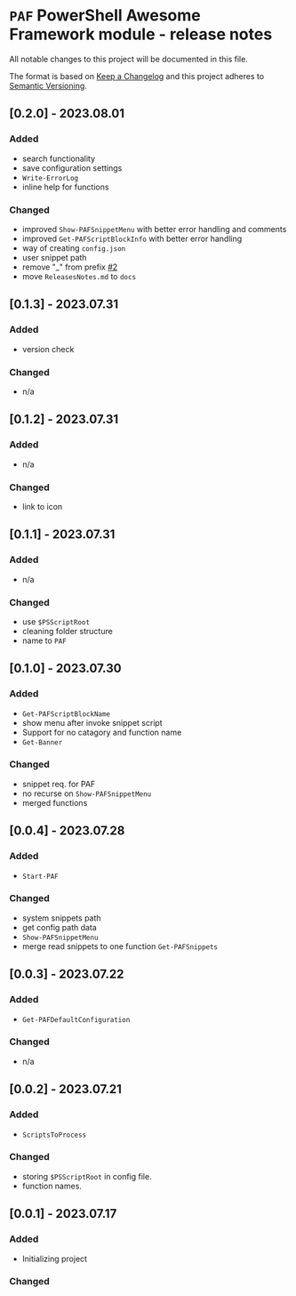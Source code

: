 # `PAF` PowerShell Awesome Framework module - release notes

All notable changes to this project will be documented in this file.

The format is based on [Keep a Changelog](http://keepachangelog.com/) and this project adheres to [Semantic Versioning](http://semver.org/).

## [0.2.0] - 2023.08.01

### Added

- search functionality
- save configuration settings
- `Write-ErrorLog`
- inline help for functions

### Changed

- improved `Show-PAFSnippetMenu` with better error handling and comments
- improved `Get-PAFScriptBlockInfo` with better error handling
- way of creating `config.json`
- user snippet path
- remove "_" from prefix [#2](https://github.com/voytas75/PowershellFramework/issues/2)
- move `ReleasesNotes.md` to `docs`

## [0.1.3] - 2023.07.31

### Added

- version check

### Changed

- n/a

## [0.1.2] - 2023.07.31

### Added

- n/a

### Changed

- link to icon

## [0.1.1] - 2023.07.31

### Added

- n/a

### Changed

- use `$PSScriptRoot`
- cleaning folder structure
- name to `PAF`

## [0.1.0] - 2023.07.30

### Added

- `Get-PAFScriptBlockName`
- show menu after invoke snippet script
- Support for no catagory and function name
- `Get-Banner`

### Changed

- snippet req. for PAF
- no recurse on `Show-PAFSnippetMenu`
- merged functions

## [0.0.4] - 2023.07.28

### Added

- `Start-PAF`

### Changed

- system snippets path
- get config path data
- `Show-PAFSnippetMenu`
- merge read snippets to one function `Get-PAFSnippets`

## [0.0.3] - 2023.07.22

### Added

- `Get-PAFDefaultConfiguration`

### Changed

- n/a

## [0.0.2] - 2023.07.21

### Added

- `ScriptsToProcess`

### Changed

- storing `$PSScriptRoot` in config file.
- function names.

## [0.0.1] - 2023.07.17

### Added

- Initializing project

### Changed
